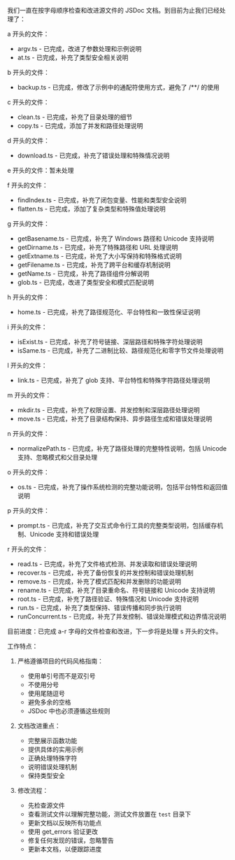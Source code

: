 我们一直在按字母顺序检查和改进源文件的 JSDoc 文档。到目前为止我们已经处理了：

a 开头的文件：
- argv.ts - 已完成，改进了参数处理和示例说明
- at.ts - 已完成，补充了类型安全相关说明

b 开头的文件：
- backup.ts - 已完成，修改了示例中的通配符使用方式，避免了 /**/ 的使用

c 开头的文件：
- clean.ts - 已完成，补充了目录处理的细节
- copy.ts - 已完成，添加了并发和路径处理说明

d 开头的文件：
- download.ts - 已完成，补充了错误处理和特殊情况说明

e 开头的文件：暂未处理

f 开头的文件：
- findIndex.ts - 已完成，补充了闭包变量、性能和类型安全说明
- flatten.ts - 已完成，添加了复杂类型和特殊值处理说明

g 开头的文件：
- getBasename.ts - 已完成，补充了 Windows 路径和 Unicode 支持说明
- getDirname.ts - 已完成，补充了特殊路径和 URL 处理说明
- getExtname.ts - 已完成，补充了大小写保持和特殊格式说明
- getFilename.ts - 已完成，补充了跨平台和缓存机制说明
- getName.ts - 已完成，补充了路径组件分解说明
- glob.ts - 已完成，改进了类型安全和模式匹配说明

h 开头的文件：
- home.ts - 已完成，补充了路径规范化、平台特性和一致性保证说明

i 开头的文件：
- isExist.ts - 已完成，补充了符号链接、深层路径和特殊字符处理说明
- isSame.ts - 已完成，补充了二进制比较、路径规范化和零字节文件处理说明

l 开头的文件：
- link.ts - 已完成，补充了 glob 支持、平台特性和特殊字符路径处理说明

m 开头的文件：
- mkdir.ts - 已完成，补充了权限设置、并发控制和深层路径处理说明
- move.ts - 已完成，补充了目录结构保持、异步路径生成和错误处理说明

n 开头的文件：
- normalizePath.ts - 已完成，补充了路径处理的完整特性说明，包括 Unicode 支持、忽略模式和父目录处理

o 开头的文件：
- os.ts - 已完成，补充了操作系统检测的完整功能说明，包括平台特性和返回值说明

p 开头的文件：
- prompt.ts - 已完成，补充了交互式命令行工具的完整类型说明，包括缓存机制、Unicode 支持和错误处理

r 开头的文件：
- read.ts - 已完成，补充了文件格式检测、并发读取和错误处理说明
- recover.ts - 已完成，补充了备份恢复的并发控制和错误处理机制
- remove.ts - 已完成，补充了模式匹配和并发删除的功能说明
- rename.ts - 已完成，补充了目录重命名、符号链接和 Unicode 支持说明
- root.ts - 已完成，补充了路径验证、特殊情况和 Unicode 支持说明
- run.ts - 已完成，补充了类型保持、错误传播和同步执行说明
- runConcurrent.ts - 已完成，补充了并发控制、错误处理模式和边界情况说明

目前进度：已完成 a-r 字母的文件检查和改进，下一步将是处理 s 开头的文件。

工作特点：
1. 严格遵循项目的代码风格指南：
   - 使用单引号而不是双引号
   - 不使用分号
   - 使用尾随逗号
   - 避免多余的空格
   - JSDoc 中也必须遵循这些规则

2. 文档改进重点：
   - 完整展示函数功能
   - 提供具体的实用示例
   - 正确处理特殊字符
   - 说明错误处理机制
   - 保持类型安全

3. 修改流程：
   - 先检查源文件
   - 查看测试文件以理解完整功能，测试文件放置在 `test` 目录下
   - 更新文档以反映所有功能点
   - 使用 get_errors 验证更改
   - 修复任何发现的错误，忽略警告
   - 更新本文档，以便跟踪进度